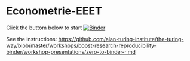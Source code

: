# Econometrie-EEET
 
Click the buttom below to start
[![Binder](https://mybinder.org/badge_logo.svg)](https://mybinder.org/v2/gh/cyan25/Econometrie-EEET/HEAD)

See the instructions:
https://github.com/alan-turing-institute/the-turing-way/blob/master/workshops/boost-research-reproducibility-binder/workshop-presentations/zero-to-binder-r.md
